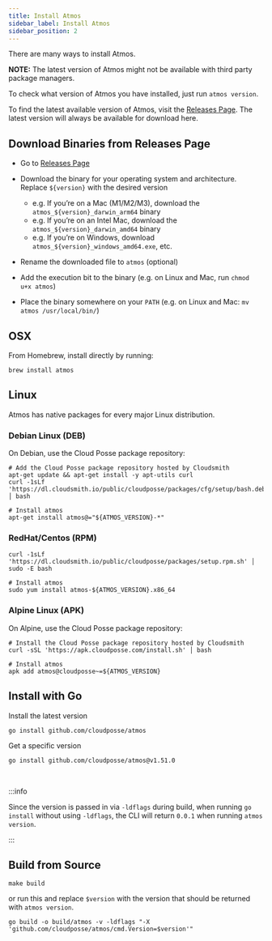 ```yaml
---
title: Install Atmos
sidebar_label: Install Atmos
sidebar_position: 2
---
```


There are many ways to install Atmos.

__NOTE:__ The latest version of Atmos might not be available with third party package managers.

To check what version of Atmos you have installed, just run `atmos version`.

To find the latest available version of Atmos, visit the [Releases Page](https://github.com/cloudposse/atmos/releases). The latest version will
always be available for download here.

## Download Binaries from Releases Page

- Go to [Releases Page](https://github.com/cloudposse/atmos/releases)
- Download the binary for your operating system and architecture. Replace `${version}` with the desired version

  - e.g. If you’re on a Mac (M1/M2/M3), download the `atmos_${version}_darwin_arm64` binary
  - e.g. If you’re on an Intel Mac, download the `atmos_${version}_darwin_amd64` binary
  - e.g. If you’re on Windows, download `atmos_${version}_windows_amd64.exe`, etc.

- Rename the downloaded file to `atmos` (optional)
- Add the execution bit to the binary (e.g. on Linux and Mac, run `chmod u+x atmos`)
- Place the binary somewhere on your `PATH` (e.g. on Linux and Mac: `mv atmos /usr/local/bin/`)

## OSX

From Homebrew, install directly by running:

```shell
brew install atmos
```

## Linux

Atmos has native packages for every major Linux distribution.

### Debian Linux (DEB)

On Debian, use the Cloud Posse package repository:

```shell
# Add the Cloud Posse package repository hosted by Cloudsmith
apt-get update && apt-get install -y apt-utils curl
curl -1sLf 'https://dl.cloudsmith.io/public/cloudposse/packages/cfg/setup/bash.deb.sh' │ bash

# Install atmos
apt-get install atmos@="${ATMOS_VERSION}-*"
```

### RedHat/Centos (RPM)

```shell
curl -1sLf 'https://dl.cloudsmith.io/public/cloudposse/packages/setup.rpm.sh' │ sudo -E bash

# Install atmos
sudo yum install atmos-${ATMOS_VERSION}.x86_64
```

### Alpine Linux (APK)

On Alpine, use the Cloud Posse package repository:

```shell
# Install the Cloud Posse package repository hosted by Cloudsmith
curl -sSL 'https://apk.cloudposse.com/install.sh' │ bash

# Install atmos
apk add atmos@cloudposse~=${ATMOS_VERSION}
```

## Install with Go

Install the latest version

```shell
go install github.com/cloudposse/atmos
```

Get a specific version

```shell
go install github.com/cloudposse/atmos@v1.51.0
```

<br/>

:::info

Since the version is passed in via `-ldflags` during build, when running `go install` without using `-ldflags`, the CLI will return `0.0.1`
when running `atmos version`.

:::

## Build from Source

```shell
make build
```

or run this and replace `$version` with the version that should be returned with `atmos version`.

```shell
go build -o build/atmos -v -ldflags "-X 'github.com/cloudposse/atmos/cmd.Version=$version'"
```
